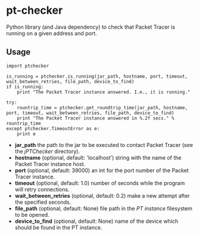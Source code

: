 # pt-checker
Python library (and Java dependency) to check that Packet Tracer is running on a given address and port.


## Usage

```
import ptchecker

is_running = ptchecker.is_running(jar_path, hostname, port, timeout, wait_between_retries, file_path, device_to_find)
if is_running:
    print "The Packet Tracer instance answered. I.e., it is running."

try:
    rountrip_time = ptchecker.get_roundtrip_time(jar_path, hostname, port, timeout, wait_between_retries, file_path, device_to_find)
    print "The Packet Tracer instance answered in %.2f secs." % rountrip_time
except ptchecker.TimeoutError as e:
    print e
```

 * __jar\_path__ the path to the jar to be executed to contact Packet Tracer (see the _jPTChecker_ directory).
 * __hostname__ (optional, default: 'localhost') string with the name of the Packet Tracer instance host.
 * __port__ (optional, default: 39000) an int for the port number of the Packet Tracer instance.
 * __timeout__ (optional, default: 1.0) number of seconds while the program will retry connections.
 * __wait\_between\_retries__ (optional, default: 0.2) make a new attempt after the specified seconds.
 * __file\_path__ (optional, default: None) file path in the _PT instance_ filesystem to be opened.
 * __device\_to\_find__ (optional, default: None) name of the device which should be found in the PT instance.
